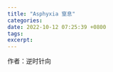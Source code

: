 ```yaml
---
title: "Asphyxia 窒息"
categories: 
date: 2022-10-12 07:25:39 +0800
tags: 
excerpt: 
---
```




作者：逆时针向












